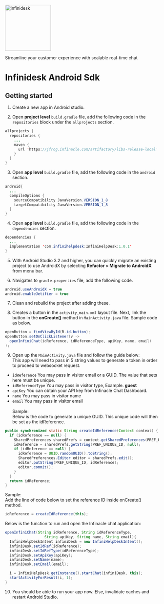 
<p align="left">
  <a href="https://desk.infinacle.com/">
    <img alt="infinidesk" src="https://infinacle.com/wp-content/uploads/2018/10/footer_logo_100x100.png" width="150">
  </a>
</p>

Streamline your customer experience with scalable real-time chat

# Infinidesk Android Sdk

## Getting started

1. Create a new app in Android studio.

2. Open **project level** ```build.gradle``` file, add the following code in the ```repositories``` block under the ```allprojects``` section.
```java
allprojects {
  repositories {
    ...
    maven { 
      url 'https://jfrog.infinacle.com/artifactory/libs-release-local'
    }
  }
}
```

3. Open **app level** ```build.gradle``` file, add the following code in the ```android``` section. 
```java
android{
  ...
  compileOptions {
    sourceCompatibility JavaVersion.VERSION_1_8
    targetCompatibility JavaVersion.VERSION_1_8
  } 
}
```

4. Open **app level** ```build.gradle``` file, add the following code in the ```dependencies``` section. 
```java
dependencies { 
  ...
  implementation 'com.infinihelpdesk:InfiniHelpDesk:1.0.1'
}
```

5. With Android Studio 3.2 and higher, you can quickly migrate an existing project to use AndroidX by selecting **Refactor > Migrate to AndroidX** from menu bar.

6. Navigates to ```gradle.properties``` file, add the following code.

```java
android.useAndroidX = true
android.enableJetifier = true
```
7. Clean and rebuild the project after adding these.

8. Creates a button in the ```activity_main.xml``` layout file. Next, link the button in the **onCreate()** method in ```MainActivity.java``` file. Sample code as below.
```java
openButton = findViewById(R.id.button);
openButton.setOnClickListener(v -> 
  openInfiniChat(idReference, idReferenceType, apiKey, name, email)
);
```

9. Open up the ```MainActivity.java``` file and follow the guide below:<br />
This app will need to pass in 5 string values to generate a token in order to proceed to websocket request.
- ```idReference``` You may pass in visitor email or a GUID. The value that sets here must be unique.<br />
- ```idReferenceType``` You may pass in visitor type, Example. **guest**<br />
- ```apiKey``` You can obtain your API key from Infinacle Chat Dashboard.<br />
- ```name``` You may pass in visitor name<br /> 
- ```email``` You may pass in visitor email<br /><br /> 
    Sample:<br />
    Below is the code to generate a unique GUID. This unique code will then be set as the idReference.
```java
public synchronized static String createIdReference(Context context) {
  if (idReference == null) {
    SharedPreferences sharedPrefs = context.getSharedPreferences(PREF_UNIQUE_ID, Context.MODE_PRIVATE);
    idReference = sharedPrefs.getString(PREF_UNIQUE_ID, null);
    if (idReference == null) {
      idReference = UUID.randomUUID().toString();
      SharedPreferences.Editor editor = sharedPrefs.edit();
      editor.putString(PREF_UNIQUE_ID, idReference);
      editor.commit();
    }
  }
  return idReference;
}
```
  Sample:<br />
  Add the line of code below to set the reference ID inside onCreate() method.
```java
idReference = createIdReference(this);
```
  Below is the function to run and open the Infinacle chat application:
```java
openInfiniChat(String idReference, String idReferenceType,
                  String apiKey, String name, String email){
  InfiniHelpDeskIntent infiniDesk = new InfiniHelpDeskIntent();
  infiniDesk.setIdRef(idReference);
  infiniDesk.setIdRefType(idReferenceType);
  infiniDesk.setApiKey(apiKey);
  infiniDesk.setName(name);
  infiniDesk.setEmail(email);

  i = InfiniHelpDesk.getInstance().startChat(infiniDesk, this);
  startActivityForResult(i, 1);
}
```

10. You should be able to run your app now. Else, invalidate caches and restart Android Studio.
